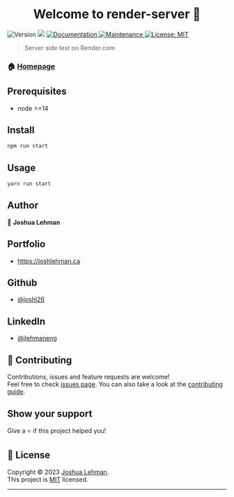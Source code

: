 <h1 align="center">Welcome to render-server 👋</h1>
<p>
  <img alt="Version" src="https://img.shields.io/badge/version-1.0.0-blue.svg?cacheSeconds=2592000" />
  <img src="https://img.shields.io/badge/node-%3E%3D14-blue.svg" />
  <a href="https://github.com/joshl26/render-server#readme" target="_blank">
    <img alt="Documentation" src="https://img.shields.io/badge/documentation-yes-brightgreen.svg" />
  </a>
  <a href="https://github.com/joshl26/render-server/graphs/commit-activity" target="_blank">
    <img alt="Maintenance" src="https://img.shields.io/badge/Maintained%3F-yes-green.svg" />
  </a>
  <a href="https://github.com/joshl26/render-server/blob/master/LICENSE" target="_blank">
    <img alt="License: MIT" src="https://img.shields.io/github/license/joshl26/render-server" />
  </a>
</p>

> Server side test on Render.com
> > 
### 🏠 [Homepage](https://github.com/joshl26/render-server#readme)


## Prerequisites


- node >=14
      
## Install

```sh
npm run start
```


## Usage

```sh
yarn run start
```



## Author
👤 **Joshua Lehman**

## Portfolio
- https://joshlehman.ca 

## Github  
- [@joshl26](https://github.com/joshl26)  
  
 ## LinkedIn 
- [@jlehmaneng](https://linkedin.com/in/jlehmaneng)
  
  
  
## 🤝 Contributing

Contributions, issues and feature requests are welcome!<br />Feel free to check [issues page](https://github.com/joshl26/render-server/issues). You can also take a look at the [contributing guide](https://github.com/joshl26/render-server/blob/master/CONTRIBUTING.md).

## Show your support

Give a ⭐️ if this project helped you!

## 📝 License

Copyright © 2023 [Joshua Lehman](https://github.com/joshl26).<br />
This project is [MIT](https://github.com/joshl26/render-server/blob/master/LICENSE) licensed.

---


